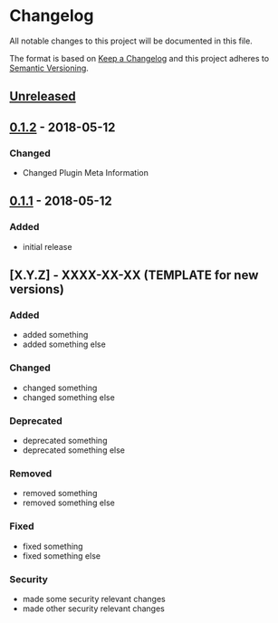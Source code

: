 # Changelog

All notable changes to this project will be documented in this file.

The format is based on [Keep a Changelog](http://keepachangelog.com/en/1.0.0/)
and this project adheres to [Semantic Versioning](http://semver.org/spec/v2.0.0.html).

## [Unreleased]

## [0.1.2] - 2018-05-12

### Changed

- Changed Plugin Meta Information

## [0.1.1] - 2018-05-12

### Added

- initial release

## [X.Y.Z] - XXXX-XX-XX (TEMPLATE for new versions)

### Added

- added something
- added something else

### Changed

- changed something
- changed something else

### Deprecated

- deprecated something
- deprecated something else

### Removed

- removed something
- removed something else

### Fixed

- fixed something
- fixed something else

### Security

- made some security relevant changes
- made other security relevant changes

[Unreleased]: https://github.com/kmindi/wc-stripe-asynchronous-payments-pending-to-payment-complete/compare/v0.1.2...HEAD
[0.1.2]: https://github.com/kmindi/wc-stripe-asynchronous-payments-pending-to-payment-complete/compare/v0.1.1...v0.1.2
[0.1.1]: https://github.com/kmindi/wc-stripe-asynchronous-payments-pending-to-payment-complete/releases/tag/v0.1.1